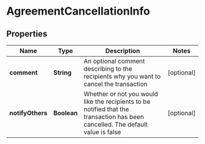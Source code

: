 
# AgreementCancellationInfo

## Properties
Name | Type | Description | Notes
------------ | ------------- | ------------- | -------------
**comment** | **String** | An optional comment describing to the recipients why you want to cancel the transaction |  [optional]
**notifyOthers** | **Boolean** | Whether or not you would like the recipients to be notified that the transaction has been cancelled. The default value is false |  [optional]



